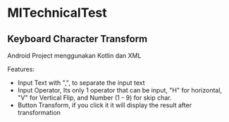 ﻿# MITechnicalTest

## Keyboard Character Transform

Android Project menggunakan Kotlin dan XML

Features:
- Input Text with ",", to separate the input text
- Input Operator, Its only 1 operator that can be input, "H" for horizontal, "V" for Vertical Flip, and Number (1 - 9) for skip char. 
- Button Transform, if you click it it will display the result after transformation


